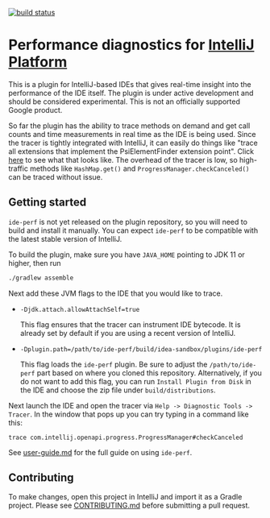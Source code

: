 [![build status](https://github.com/google/ide-perf/workflows/build/badge.svg)](https://github.com/google/ide-perf/actions?query=branch%3Amaster)

Performance diagnostics for [IntelliJ Platform](https://www.jetbrains.com/opensource/idea/)
===
This is a plugin for IntelliJ-based IDEs that gives real-time insight into the performance
of the IDE itself. The plugin is under active development and should be considered experimental.
This is not an officially supported Google product.

So far the plugin has the ability to trace methods on demand and get call counts and time
measurements in real time as the IDE is being used. Since the tracer is tightly integrated with
IntelliJ, it can easily do things like "trace all extensions that implement the PsiElementFinder
extension point". Click [here](http://services.google.com/fh/files/misc/trace-psi-finders.png)
to see what that looks like. The overhead of the tracer is low, so high-traffic methods like
`HashMap.get()` and `ProgressManager.checkCanceled()` can be traced without issue.

Getting started
---
`ide-perf` is not yet released on the plugin repository, so you will need to build and install
it manually. You can expect `ide-perf` to be compatible with the latest stable version of IntelliJ.

To build the plugin, make sure you have `JAVA_HOME` pointing to JDK 11 or higher, then run

```bash
./gradlew assemble
```

Next add these JVM flags to the IDE that you would like to trace.

* `-Djdk.attach.allowAttachSelf=true`

  This flag ensures that the tracer can instrument IDE bytecode.
  It is already set by default if you are using a recent version of IntelliJ.

* `-Dplugin.path=/path/to/ide-perf/build/idea-sandbox/plugins/ide-perf`

  This flag loads the `ide-perf` plugin.
  Be sure to adjust the `/path/to/ide-perf` part based on where you cloned this repository.
  Alternatively, if you do not want to add this flag, you can run `Install Plugin from Disk`
  in the IDE and choose the zip file under `build/distributions`.

Next launch the IDE and open the tracer via `Help -> Diagnostic Tools -> Tracer`. In the window
that pops up you can try typing in a command like this:
```
trace com.intellij.openapi.progress.ProgressManager#checkCanceled
```

See [user-guide.md](docs/user-guide.md) for the full guide on using `ide-perf`.

Contributing
---
To make changes, open this project in IntelliJ and import it as a Gradle project. Please
see [CONTRIBUTING.md](CONTRIBUTING.md) before submitting a pull request.
